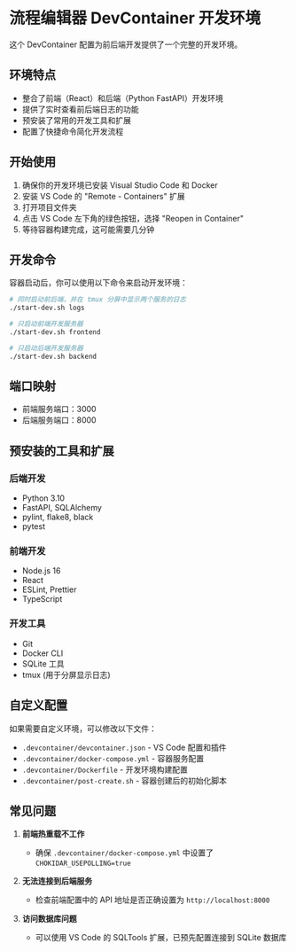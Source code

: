 # 流程编辑器 DevContainer 开发环境

这个 DevContainer 配置为前后端开发提供了一个完整的开发环境。

## 环境特点

- 整合了前端（React）和后端（Python FastAPI）开发环境
- 提供了实时查看前后端日志的功能
- 预安装了常用的开发工具和扩展
- 配置了快捷命令简化开发流程

## 开始使用

1. 确保你的开发环境已安装 Visual Studio Code 和 Docker
2. 安装 VS Code 的 "Remote - Containers" 扩展
3. 打开项目文件夹
4. 点击 VS Code 左下角的绿色按钮，选择 "Reopen in Container"
5. 等待容器构建完成，这可能需要几分钟

## 开发命令

容器启动后，你可以使用以下命令来启动开发环境：

```bash
# 同时启动前后端，并在 tmux 分屏中显示两个服务的日志
./start-dev.sh logs

# 只启动前端开发服务器
./start-dev.sh frontend

# 只启动后端开发服务器
./start-dev.sh backend
```

## 端口映射

- 前端服务端口：3000
- 后端服务端口：8000

## 预安装的工具和扩展

### 后端开发
- Python 3.10
- FastAPI, SQLAlchemy
- pylint, flake8, black
- pytest

### 前端开发
- Node.js 16
- React
- ESLint, Prettier
- TypeScript

### 开发工具
- Git
- Docker CLI
- SQLite 工具
- tmux (用于分屏显示日志)

## 自定义配置

如果需要自定义环境，可以修改以下文件：

- `.devcontainer/devcontainer.json` - VS Code 配置和插件
- `.devcontainer/docker-compose.yml` - 容器服务配置
- `.devcontainer/Dockerfile` - 开发环境构建配置
- `.devcontainer/post-create.sh` - 容器创建后的初始化脚本

## 常见问题

1. **前端热重载不工作**
   - 确保 `.devcontainer/docker-compose.yml` 中设置了 `CHOKIDAR_USEPOLLING=true`

2. **无法连接到后端服务**
   - 检查前端配置中的 API 地址是否正确设置为 `http://localhost:8000`

3. **访问数据库问题**
   - 可以使用 VS Code 的 SQLTools 扩展，已预先配置连接到 SQLite 数据库 